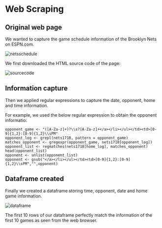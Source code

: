 # Web Scraping

## Original web page

We wanted to capture the game schedule information of the Brooklyn Nets on ESPN.com.

![netsschedule](https://user-images.githubusercontent.com/29837880/31142550-9d55d9cc-a848-11e7-802f-fd0d2b16d9ba.PNG)

We first downloaded the HTML source code of the page:

![sourcecode](https://user-images.githubusercontent.com/29837880/31142539-9780b530-a848-11e7-928a-c9ccd3d5ef81.PNG)

## Information capture

Then we applied regular expressions to capture the date, opponent, home and time information.

For example, we used the below regular expression to obtain the opponent informatio:

```
opponent_game <- "([A-Za-z]+)?\\s?[A-Za-z]+</a></li></ul></td><td>[0-9]{1,2}:[0-9]{1,2}\\sPM"
opponent_log <- grepl(nets1718, pattern = opponent_game)
matches_opponent <- gregexpr(opponent_game, nets1718[opponent_log])
opponent_list <- regmatches(nets1718[home_log], matches_opponent)
head(opponent_list)
opponent <- unlist(opponent_list)
opponent <- gsub("</a></li></ul></td><td>[0-9]{1,2}:[0-9]{1,2}\\sPM","",opponent)
```
## Dataframe created

Finally we created a dataframe storing time, opponent, date and home game information.

![dataframe](https://user-images.githubusercontent.com/29837880/31142538-97772f60-a848-11e7-8822-5d2bdca09e1c.PNG)

The first 10 rows of our dataframe perfectly match the information of the first 10 games as seen from the
web browser.
